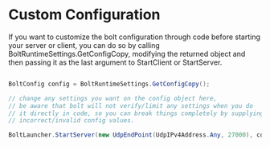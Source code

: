 # Custom Configuration

If you want to customize the bolt configuration through code before starting your server or client, you can do so by calling BoltRuntimeSettings.GetConfigCopy, modifying the returned object and then passing it as the last argument to StartClient or StartServer.

```csharp

BoltConfig config = BoltRuntimeSettings.GetConfigCopy();

// change any settings you want on the config object here,
// be aware that bolt will not verify/limit any settings when you do
// it directly in code, so you can break things completely by supplying
// incorrect/invalid config values.

BoltLauncher.StartServer(new UdpEndPoint(UdpIPv4Address.Any, 27000), config);

``` 